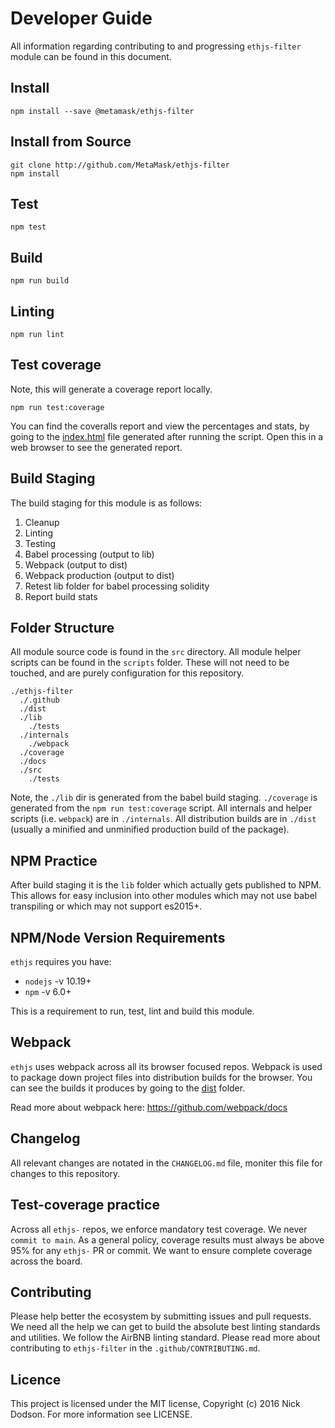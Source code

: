 # Developer Guide

All information regarding contributing to and progressing `ethjs-filter` module can be found in this document.

## Install

```
npm install --save @metamask/ethjs-filter
```

## Install from Source

```
git clone http://github.com/MetaMask/ethjs-filter
npm install
```

## Test

```
npm test
```

## Build

```
npm run build
```

## Linting

```
npm run lint
```

## Test coverage

Note, this will generate a coverage report locally.

```
npm run test:coverage
```

You can find the coveralls report and view the percentages and stats, by going to the [index.html](coverage/lcov-report/index.html) file generated after running the script. Open this in a web browser to see the generated report.

## Build Staging

The build staging for this module is as follows:

 1. Cleanup
 2. Linting
 3. Testing
 4. Babel processing (output to lib)
 5. Webpack (output to dist)
 6. Webpack production (output to dist)
 7. Retest lib folder for babel processing solidity
 8. Report build stats

## Folder Structure

All module source code is found in the `src` directory. All module helper scripts can be found in the `scripts` folder. These will not need to be touched, and are purely configuration for this repository.

```
./ethjs-filter
  ./.github
  ./dist
  ./lib
    ./tests
  ./internals
    ./webpack
  ./coverage
  ./docs
  ./src
    ./tests
```

Note, the `./lib` dir is generated from the babel build staging. `./coverage` is generated from the `npm run test:coverage` script. All internals and helper scripts (i.e. `webpack`) are in `./internals`. All distribution builds are in `./dist` (usually a minified and unminified production build of the package).

## NPM Practice

After build staging it is the `lib` folder which actually gets published to NPM. This allows for easy inclusion into other modules which may not use babel transpiling or which may not support es2015+.

## NPM/Node Version Requirements

`ethjs` requires you have:
  - `nodejs` -v 10.19+
  - `npm` -v 6.0+

This is a requirement to run, test, lint and build this module.

## Webpack

`ethjs` uses webpack across all its browser focused repos. Webpack is used to package down project files into distribution builds for the browser. You can see the builds it produces by going to the [dist](dist) folder.

Read more about webpack here:
https://github.com/webpack/docs

## Changelog

All relevant changes are notated in the `CHANGELOG.md` file, moniter this file for changes to this repository.

## Test-coverage practice

Across all `ethjs-` repos, we enforce mandatory test coverage. We never `commit to main`. As a general policy, coverage results must always be above 95% for any `ethjs-` PR or commit. We want to ensure complete coverage across the board.

## Contributing

Please help better the ecosystem by submitting issues and pull requests. We need all the help we can get to build the absolute best linting standards and utilities. We follow the AirBNB linting standard. Please read more about contributing to `ethjs-filter` in the `.github/CONTRIBUTING.md`.

## Licence

This project is licensed under the MIT license, Copyright (c) 2016 Nick Dodson. For more information see LICENSE.
